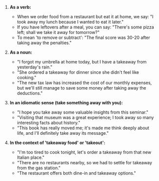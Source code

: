 1. **As a verb:**
   - When we order food from a restaurant but eat it at home, we say: "I took away my lunch because I wanted to eat it later."
   - If you have leftovers after a meal, you can say: "There's some pizza left; shall we take it away for tomorrow?"
   - To mean 'to remove or subtract': "The final score was 30-20 after taking away the penalties."

2. **As a noun:**
   - "I forgot my umbrella at home today, but I have a takeaway from yesterday's rain."
   - "She ordered a takeaway for dinner since she didn't feel like cooking."
   - "The new tax law has increased the cost of our monthly expenses, but we'll still manage to save some money after taking away the deductions."

3. **In an idiomatic sense (take something away with you):**
   - "I hope you take away some valuable insights from this seminar."
   - "Visiting that museum was a great experience; I took away so many interesting facts about history."
   - "This book has really moved me; it's made me think deeply about life, and I'll definitely take away its message."

4. **In the context of 'takeaway food' or 'takeout':**
   - "I'm too tired to cook tonight, let's order a takeaway from that new Italian place."
   - "There are no restaurants nearby, so we had to settle for takeaway from the gas station."
   - "The restaurant offers both dine-in and takeaway options."